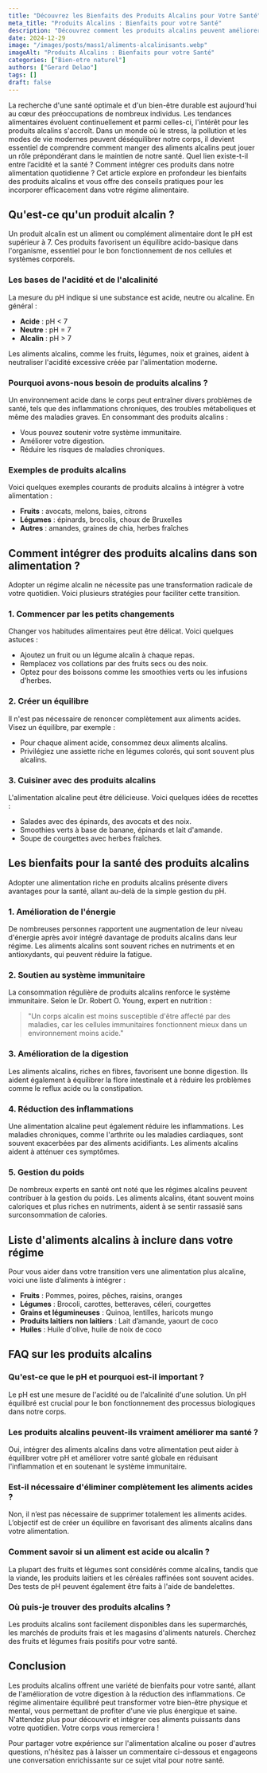 ```yaml
---
title: "Découvrez les Bienfaits des Produits Alcalins pour Votre Santé"
meta_title: "Produits Alcalins : Bienfaits pour votre Santé"
description: "Découvrez comment les produits alcalins peuvent améliorer votre santé et votre bien-être grâce à une alimentation équilibrée et naturelle."
date: 2024-12-29
image: "/images/posts/mass1/aliments-alcalinisants.webp"
imageAlt: "Produits Alcalins : Bienfaits pour votre Santé"
categories: ["Bien-etre naturel"]
authors: ["Gerard Delao"]
tags: []
draft: false
---
```


La recherche d'une santé optimale et d'un bien-être durable est aujourd'hui au cœur des préoccupations de nombreux individus. Les tendances alimentaires évoluent continuellement et parmi celles-ci, l'intérêt pour les produits alcalins s'accroît. Dans un monde où le stress, la pollution et les modes de vie modernes peuvent déséquilibrer notre corps, il devient essentiel de comprendre comment manger des aliments alcalins peut jouer un rôle prépondérant dans le maintien de notre santé. Quel lien existe-t-il entre l’acidité et la santé ? Comment intégrer ces produits dans notre alimentation quotidienne ? Cet article explore en profondeur les bienfaits des produits alcalins et vous offre des conseils pratiques pour les incorporer efficacement dans votre régime alimentaire.

## Qu'est-ce qu'un produit alcalin ?

Un produit alcalin est un aliment ou complément alimentaire dont le pH est supérieur à 7. Ces produits favorisent un équilibre acido-basique dans l'organisme, essentiel pour le bon fonctionnement de nos cellules et systèmes corporels.

### Les bases de l'acidité et de l'alcalinité

La mesure du pH indique si une substance est acide, neutre ou alcaline. En général :
- **Acide** : pH < 7
- **Neutre** : pH = 7
- **Alcalin** : pH > 7

Les aliments alcalins, comme les fruits, légumes, noix et graines, aident à neutraliser l'acidité excessive créée par l'alimentation moderne.

### Pourquoi avons-nous besoin de produits alcalins ?

Un environnement acide dans le corps peut entraîner divers problèmes de santé, tels que des inflammations chroniques, des troubles métaboliques et même des maladies graves. En consommant des produits alcalins :
- Vous pouvez soutenir votre système immunitaire.
- Améliorer votre digestion.
- Réduire les risques de maladies chroniques.

### Exemples de produits alcalins

Voici quelques exemples courants de produits alcalins à intégrer à votre alimentation :
- **Fruits** : avocats, melons, baies, citrons
- **Légumes** : épinards, brocolis, choux de Bruxelles
- **Autres** : amandes, graines de chia, herbes fraîches

## Comment intégrer des produits alcalins dans son alimentation ?

Adopter un régime alcalin ne nécessite pas une transformation radicale de votre quotidien. Voici plusieurs stratégies pour faciliter cette transition.

### 1. Commencer par les petits changements

Changer vos habitudes alimentaires peut être délicat. Voici quelques astuces :
- Ajoutez un fruit ou un légume alcalin à chaque repas.
- Remplacez vos collations par des fruits secs ou des noix.
- Optez pour des boissons comme les smoothies verts ou les infusions d'herbes.

### 2. Créer un équilibre

Il n'est pas nécessaire de renoncer complètement aux aliments acides. Visez un équilibre, par exemple :
- Pour chaque aliment acide, consommez deux aliments alcalins.
- Privilégiez une assiette riche en légumes colorés, qui sont souvent plus alcalins.

### 3. Cuisiner avec des produits alcalins

L'alimentation alcaline peut être délicieuse. Voici quelques idées de recettes :
- Salades avec des épinards, des avocats et des noix.
- Smoothies verts à base de banane, épinards et lait d'amande.
- Soupe de courgettes avec herbes fraîches.

## Les bienfaits pour la santé des produits alcalins

Adopter une alimentation riche en produits alcalins présente divers avantages pour la santé, allant au-delà de la simple gestion du pH.

### 1. Amélioration de l'énergie

De nombreuses personnes rapportent une augmentation de leur niveau d'énergie après avoir intégré davantage de produits alcalins dans leur régime. Les aliments alcalins sont souvent riches en nutriments et en antioxydants, qui peuvent réduire la fatigue.

### 2. Soutien au système immunitaire

La consommation régulière de produits alcalins renforce le système immunitaire. Selon le Dr. Robert O. Young, expert en nutrition : 

> "Un corps alcalin est moins susceptible d'être affecté par des maladies, car les cellules immunitaires fonctionnent mieux dans un environnement moins acide."

### 3. Amélioration de la digestion

Les aliments alcalins, riches en fibres, favorisent une bonne digestion. Ils aident également à équilibrer la flore intestinale et à réduire les problèmes comme le reflux acide ou la constipation.

### 4. Réduction des inflammations

Une alimentation alcaline peut également réduire les inflammations. Les maladies chroniques, comme l'arthrite ou les maladies cardiaques, sont souvent exacerbées par des aliments acidifiants. Les aliments alcalins aident à atténuer ces symptômes.

### 5. Gestion du poids

De nombreux experts en santé ont noté que les régimes alcalins peuvent contribuer à la gestion du poids. Les aliments alcalins, étant souvent moins caloriques et plus riches en nutriments, aident à se sentir rassasié sans surconsommation de calories.

## Liste d'aliments alcalins à inclure dans votre régime

Pour vous aider dans votre transition vers une alimentation plus alcaline, voici une liste d’aliments à intégrer :

- **Fruits** : Pommes, poires, pêches, raisins, oranges
- **Légumes** : Brocoli, carottes, betteraves, céleri, courgettes
- **Grains et légumineuses** : Quinoa, lentilles, haricots mungo
- **Produits laitiers non laitiers** : Lait d’amande, yaourt de coco
- **Huiles** : Huile d'olive, huile de noix de coco

## FAQ sur les produits alcalins

### Qu'est-ce que le pH et pourquoi est-il important ?

Le pH est une mesure de l'acidité ou de l'alcalinité d'une solution. Un pH équilibré est crucial pour le bon fonctionnement des processus biologiques dans notre corps.

### Les produits alcalins peuvent-ils vraiment améliorer ma santé ?

Oui, intégrer des aliments alcalins dans votre alimentation peut aider à équilibrer votre pH et améliorer votre santé globale en réduisant l'inflammation et en soutenant le système immunitaire.

### Est-il nécessaire d'éliminer complètement les aliments acides ?

Non, il n’est pas nécessaire de supprimer totalement les aliments acides. L’objectif est de créer un équilibre en favorisant des aliments alcalins dans votre alimentation.

### Comment savoir si un aliment est acide ou alcalin ?

La plupart des fruits et légumes sont considérés comme alcalins, tandis que la viande, les produits laitiers et les céréales raffinées sont souvent acides. Des tests de pH peuvent également être faits à l'aide de bandelettes.

### Où puis-je trouver des produits alcalins ?

Les produits alcalins sont facilement disponibles dans les supermarchés, les marchés de produits frais et les magasins d'aliments naturels. Cherchez des fruits et légumes frais positifs pour votre santé.

## Conclusion

Les produits alcalins offrent une variété de bienfaits pour votre santé, allant de l'amélioration de votre digestion à la réduction des inflammations. Ce régime alimentaire équilibré peut transformer votre bien-être physique et mental, vous permettant de profiter d'une vie plus énergique et saine. N'attendez plus pour découvrir et intégrer ces aliments puissants dans votre quotidien. Votre corps vous remerciera !

Pour partager votre expérience sur l'alimentation alcaline ou poser d'autres questions, n'hésitez pas à laisser un commentaire ci-dessous et engageons une conversation enrichissante sur ce sujet vital pour notre santé.

